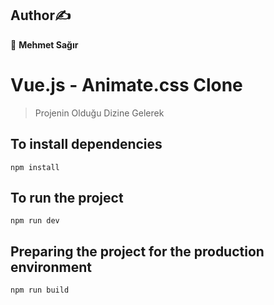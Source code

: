 ## Author✍️
<p><g-emoji class="g-emoji" alias="bust_in_silhouette" fallback-src="https://github.githubassets.com/images/icons/emoji/unicode/1f464.png">👤</g-emoji> <b> Mehmet Sağır </b></p>

# Vue.js - Animate.css Clone
> Projenin Olduğu Dizine Gelerek
## To install dependencies
```
npm install
```
## To run the project
```
npm run dev
```
## Preparing the project for the production environment
```
npm run build
```
